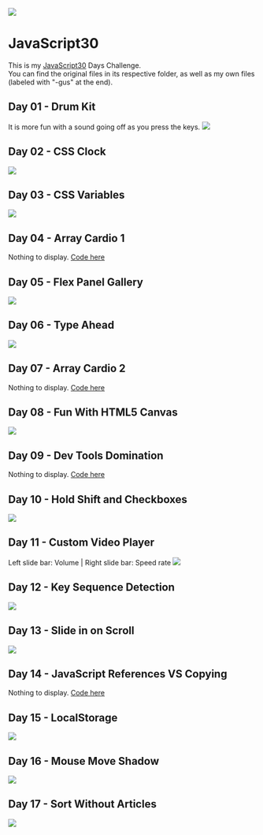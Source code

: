![](https://javascript30.com/images/JS3-social-share.png)

# JavaScript30

This is my [JavaScript30](https://JavaScript30.com) Days Challenge.  
You can find the original files in its respective folder, as well as my own files (labeled with "-gus" at the end).


## Day 01 - Drum Kit
It is more fun with a sound going off as you press the keys.
![](https://github.com/gustavoaz7/100DaysOfCode/blob/master/JavaScript30/Images%20and%20gifs/js30%2001.gif?raw=true)

## Day 02 - CSS Clock
![](https://github.com/gustavoaz7/100DaysOfCode/blob/master/JavaScript30/Images%20and%20gifs/js30%2002.gif?raw=true)

## Day 03 - CSS Variables
![](https://github.com/gustavoaz7/100DaysOfCode/blob/master/JavaScript30/Images%20and%20gifs/js30%2003.gif?raw=true)

## Day 04 - Array Cardio 1
Nothing to display. [Code here](https://github.com/gustavoaz7/100DaysOfCode/blob/master/JavaScript30/04%20-%20Array%20Cardio%20Day%201/index-gus.html)

## Day 05 - Flex Panel Gallery
![](https://github.com/gustavoaz7/100DaysOfCode/blob/master/JavaScript30/Images%20and%20gifs/js30%2005.gif?raw=true)

## Day 06 - Type Ahead
![](https://github.com/gustavoaz7/100DaysOfCode/blob/master/JavaScript30/Images%20and%20gifs/js30%2006.gif?raw=true)

## Day 07 - Array Cardio 2
Nothing to display. [Code here](https://github.com/gustavoaz7/100DaysOfCode/blob/master/JavaScript30/07%20-%20Array%20Cardio%20Day%202/index-gus.html)

## Day 08 - Fun With HTML5 Canvas
![](https://github.com/gustavoaz7/100DaysOfCode/blob/master/JavaScript30/Images%20and%20gifs/js30%2008.gif?raw=true)

## Day 09 - Dev Tools Domination
Nothing to display. [Code here](https://github.com/gustavoaz7/100DaysOfCode/blob/master/JavaScript30/09%20-%20Dev%20Tools%20Domination/index-gus.html)

## Day 10 - Hold Shift and Checkboxes
![](https://github.com/gustavoaz7/100DaysOfCode/blob/master/JavaScript30/Images%20and%20gifs/js30%2010.gif?raw=true)

## Day 11 - Custom Video Player
Left slide bar: Volume  |   Right slide bar: Speed rate
![](https://github.com/gustavoaz7/100DaysOfCode/blob/master/JavaScript30/Images%20and%20gifs/js30%2011.gif?raw=true)

## Day 12 - Key Sequence Detection
![](https://github.com/gustavoaz7/100DaysOfCode/blob/master/JavaScript30/Images%20and%20gifs/js30%2012.gif?raw=true)

## Day 13 - Slide in on Scroll
![](https://github.com/gustavoaz7/100DaysOfCode/blob/master/JavaScript30/Images%20and%20gifs/js30%2013.gif?raw=true)

## Day 14 - JavaScript References VS Copying
Nothing to display. [Code here](https://github.com/gustavoaz7/100DaysOfCode/blob/master/JavaScript30/14%20-%20JavaScript%20References%20VS%20Copying/index-gus.html)

## Day 15 - LocalStorage
![](https://github.com/gustavoaz7/100DaysOfCode/blob/master/JavaScript30/Images%20and%20gifs/js30%2015.gif?raw=true)

## Day 16 - Mouse Move Shadow
![](https://github.com/gustavoaz7/100DaysOfCode/blob/master/JavaScript30/Images%20and%20gifs/js30%2016.gif?raw=true)

## Day 17 - Sort Without Articles
![](https://github.com/gustavoaz7/100DaysOfCode/blob/master/JavaScript30/Images%20and%20gifs/js30%2017.png?raw=true)
